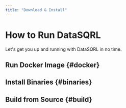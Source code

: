 ```yaml
---
title: "Download & Install"
---
```


# How to Run DataSQRL

Let's get you up and running with DataSQRL in no time.


## Run Docker Image {#docker}


## Install Binaries {#binaries}



## Build from Source {#build}

